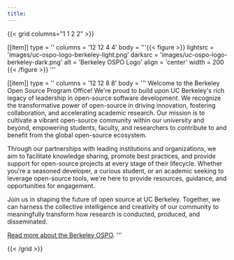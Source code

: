 ```yaml
---
title:
---
```


{{< grid columns="1 1 2 2" >}}

[[item]]
type = ''
columns = '12 12 4 4'
body = '''{{< figure >}}
lightsrc = 'images/uc-ospo-logo-berkeley-light.png'
darksrc = 'images/uc-ospo-logo-berkeley-dark.png'
alt = 'Berkeley OSPO Logo'
align = 'center'
width = 200
{{< /figure >}}
'''

[[item]]
type = ''
columns = '12 12 8 8'
body = '''
Welcome to the Berkeley Open Source Program Office!
We're proud to build upon UC Berkeley's rich legacy of leadership in open-source software development.
We recognize the transformative power of open-source in driving innovation, fostering collaboration, and accelerating academic research.
Our mission is to cultivate a vibrant open-source community within our university and beyond, empowering students, faculty, and researchers to contribute to and benefit from the global open-source ecosystem.

Through our partnerships with leading institutions and organizations, we aim to facilitate knowledge sharing, promote best practices, and provide support for open-source projects at every stage of their lifecycle.
Whether you're a seasoned developer, a curious student, or an academic seeking to leverage open-source tools, we're here to provide resources, guidance, and opportunities for engagement.

Join us in shaping the future of open source at UC Berkeley.
Together, we can harness the collective intelligence and creativity of our community to meaningfully transform how research is conducted, produced, and disseminated.

[Read more about the Berkeley OSPO](/about).
'''

{{< /grid >}}
